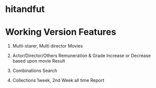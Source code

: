 # hitandfut
Working Version Features
=========================================================
1. Multi-starer, Multi director Movies

2. Actor/Director/Others Remuneration & Grade Increase or Decrease based upon movie Result

3. Combinations Search

4. Collections 1week, 2nd Week all time Report

